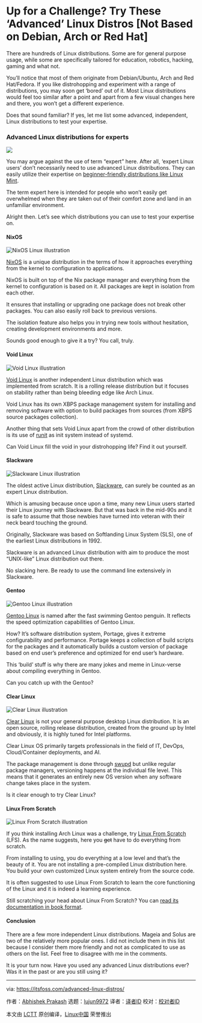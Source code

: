 [#]: subject: (Up for a Challenge? Try These ‘Advanced’ Linux Distros [Not Based on Debian, Arch or Red Hat])
[#]: via: (https://itsfoss.com/advanced-linux-distros/)
[#]: author: (Abhishek Prakash https://itsfoss.com/author/abhishek/)
[#]: collector: (lujun9972)
[#]: translator: (zepoch)
[#]: reviewer: ( )
[#]: publisher: ( )
[#]: url: ( )

Up for a Challenge? Try These ‘Advanced’ Linux Distros [Not Based on Debian, Arch or Red Hat]
======

There are hundreds of Linux distributions. Some are for general purpose usage, while some are specifically tailored for education, robotics, hacking, gaming and what not.

You’ll notice that most of them originate from Debian/Ubuntu, Arch and Red Hat/Fedora. If you like distrohopping and experiment with a range of distributions, you may soon get ‘bored’ out of it. Most Linux distributions would feel too similar after a point and apart from a few visual changes here and there, you won’t get a different experience.

Does that sound familiar? If yes, let me list some advanced, independent, Linux distributions to test your expertise.

### Advanced Linux distributions for experts

![][1]

You may argue against the use of term “expert” here. After all, ‘expert Linux users’ don’t necessarily need to use advanced Linux distributions. They can easily utilize their expertise on [beginner-friendly distributions like Linux Mint][2].

The term expert here is intended for people who won’t easily get overwhelmed when they are taken out of their comfort zone and land in an unfamiliar environment.

Alright then. Let’s see which distributions you can use to test your expertise on.

#### NixOS

![NixOS Linux illustration][3]

[NixOS][4] is a unique distribution in the terms of how it approaches everything from the kernel to configuration to applications.

NixOS is built on top of the Nix package manager and everything from the kernel to configuration is based on it. All packages are kept in isolation from each other.

It ensures that installing or upgrading one package does not break other packages. You can also easily roll back to previous versions.

The isolation feature also helps you in trying new tools without hesitation, creating development environments and more.

Sounds good enough to give it a try? You call, truly.

#### Void Linux

![Void Linux illustration][5]

[Void Linux][6] is another independent Linux distribution which was implemented from scratch. It is a rolling release distribution but it focuses on stability rather than being bleeding edge like Arch Linux.

Void Linux has its own XBPS package management system for installing and removing software with option to build packages from sources (from XBPS source packages collection).

Another thing that sets Void Linux apart from the crowd of other distribution is its use of [runit][7] as init system instead of systemd.

Can Void Linux fill the void in your distrohopping life? Find it out yourself.

#### Slackware

![Slackware Linux illustration][8]

The oldest active Linux distribution, [Slackware][9], can surely be counted as an expert Linux distribution.

Which is amusing because once upon a time, many new Linux users started their Linux journey with Slackware. But that was back in the mid-90s and it is safe to assume that those newbies have turned into veteran with their neck beard touching the ground.

Originally, Slackware was based on Softlanding Linux System (SLS), one of the earliest Linux distributions in 1992.

Slackware is an advanced Linux distribution with aim to produce the most “UNIX-like” Linux distribution out there.

No slacking here. Be ready to use the command line extensively in Slackware.

#### Gentoo

![Gentoo Linux illustration][10]

[Gentoo Linux][11] is named after the fast swimming Gentoo penguin. It reflects the speed optimization capabilities of Gentoo Linux.

How? It’s software distribution system, Portage, gives it extreme configurability and performance. Portage keeps a collection of build scripts for the packages and it automatically builds a custom version of package based on end user’s preference and optimized for end user’s hardware.

This ‘build’ stuff is why there are many jokes and meme in Linux-verse about compiling everything in Gentoo.

Can you catch up with the Gentoo?

#### Clear Linux

![Clear Linux illustration][12]

[Clear Linux][13] is not your general purpose desktop Linux distribution. It is an open source, rolling release distribution, created from the ground up by Intel and obviously, it is highly tuned for Intel platforms.

Clear Linux OS primarily targets professionals in the field of IT, DevOps, Cloud/Container deployments, and AI.

The package management is done through [swupd][14] but unlike regular package managers, versioning happens at the individual file level. This means that it generates an entirely new OS version when any software change takes place in the system.

Is it clear enough to try Clear Linux?

#### Linux From Scratch

![Linux From Scratch illustration][15]

If you think installing Arch Linux was a challenge, try [Linux From Scratch][16] (LFS). As the name suggests, here you ~~get~~ have to do everything from scratch.

From installing to using, you do everything at a low level and that’s the beauty of it. You are not installing a pre-compiled Linux distribution here. You build your own customized Linux system entirely from the source code.

It is often suggested to use Linux From Scratch to learn the core functioning of the Linux and it is indeed a learning experience.

Still scratching your head about Linux From Scratch? You can [read it][17][s][17] [documentation in book format][17].

#### Conclusion

There are a few more independent Linux distributions. Mageia and Solus are two of the relatively more popular ones. I did not include them in this list because I consider them more friendly and not as complicated to use as others on the list. Feel free to disagree with me in the comments.

It is your turn now. Have you used any advanced Linux distributions ever? Was it in the past or are you still using it?

--------------------------------------------------------------------------------

via: https://itsfoss.com/advanced-linux-distros/

作者：[Abhishek Prakash][a]
选题：[lujun9972][b]
译者：[译者ID](https://github.com/译者ID)
校对：[校对者ID](https://github.com/校对者ID)

本文由 [LCTT](https://github.com/LCTT/TranslateProject) 原创编译，[Linux中国](https://linux.cn/) 荣誉推出

[a]: https://itsfoss.com/author/abhishek/
[b]: https://github.com/lujun9972
[1]: https://i2.wp.com/itsfoss.com/wp-content/uploads/2021/07/advanced-linux-distros.png?resize=800%2C450&ssl=1
[2]: https://itsfoss.com/best-linux-beginners/
[3]: https://i2.wp.com/itsfoss.com/wp-content/uploads/2021/07/nix-os.png?resize=800%2C350&ssl=1
[4]: https://nixos.org/
[5]: https://i1.wp.com/itsfoss.com/wp-content/uploads/2021/07/void-linux.png?resize=800%2C350&ssl=1
[6]: https://voidlinux.org/
[7]: http://smarden.org/runit/
[8]: https://i2.wp.com/itsfoss.com/wp-content/uploads/2021/07/slackware.png?resize=800%2C350&ssl=1
[9]: http://www.slackware.com/
[10]: https://i1.wp.com/itsfoss.com/wp-content/uploads/2021/07/gentoo-linux.png?resize=800%2C350&ssl=1
[11]: https://www.gentoo.org/
[12]: https://i1.wp.com/itsfoss.com/wp-content/uploads/2021/07/clear-linux.png?resize=800%2C350&ssl=1
[13]: https://clearlinux.org/
[14]: https://docs.01.org/clearlinux/latest/guides/clear/swupd.html#swupd-guide
[15]: https://i0.wp.com/itsfoss.com/wp-content/uploads/2021/07/linux-from-scratch.png?resize=800%2C350&ssl=1
[16]: https://www.linuxfromscratch.org/
[17]: https://www.linuxfromscratch.org/lfs/read.html
